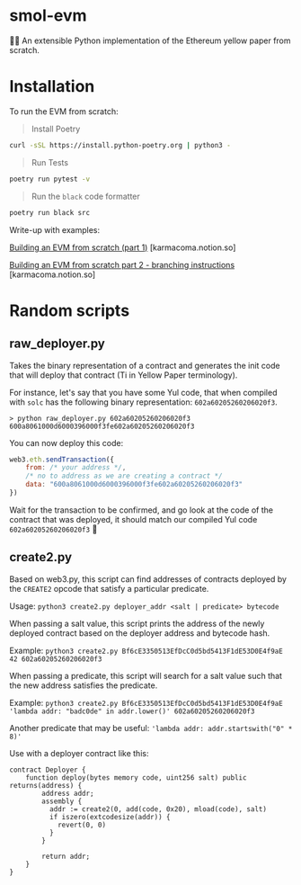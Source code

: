 # smol-evm

👨‍🔬 An extensible Python implementation of the Ethereum yellow paper from scratch.

# Installation

To run the EVM from scratch:

> Install Poetry

```bash
curl -sSL https://install.python-poetry.org | python3 -
```

> Run Tests

```bash
poetry run pytest -v
```

> Run the `black` code formatter

```bash
poetry run black src
```

Write-up with examples:

[Building an EVM from scratch (part 1)](https://karmacoma.notion.site/Building-an-EVM-from-scratch-part-1-c28ebb4200c94f6fb75948a5feffc686) [karmacoma.notion.so]


[Building an EVM from scratch part 2 - branching instructions](https://karmacoma.notion.site/Building-an-EVM-from-scratch-part-2-branching-instructions-d864da164256426a9a1a0f7cc475c840) [karmacoma.notion.so]


# Random scripts

## raw_deployer.py

Takes the binary representation of a contract and generates the init code that will deploy that contract (Ti in Yellow Paper terminology).

For instance, let's say that you have some Yul code, that when compiled with `solc` has the following binary representation: `602a60205260206020f3`.

```
> python raw_deployer.py 602a60205260206020f3
600a8061000d6000396000f3fe602a60205260206020f3
```

You can now deploy this code:

```javascript
web3.eth.sendTransaction({
    from: /* your address */,
    /* no to address as we are creating a contract */
    data: "600a8061000d6000396000f3fe602a60205260206020f3"
})
```

Wait for the transaction to be confirmed, and go look at the code of the contract that was deployed, it should match our compiled Yul code `602a60205260206020f3` 🙌


## create2.py
Based on web3.py, this script can find addresses of contracts deployed by the `CREATE2` opcode that satisfy a particular predicate.

Usage: `python3 create2.py deployer_addr <salt | predicate> bytecode`

When passing a salt value, this script prints the address of the newly deployed contract based on the deployer address and bytecode hash.

Example: `python3 create2.py Bf6cE3350513EfDcC0d5bd5413F1dE53D0E4f9aE 42 602a60205260206020f3`

When passing a predicate, this script will search for a salt value such that the new address satisfies the predicate.

Example: `python3 create2.py Bf6cE3350513EfDcC0d5bd5413F1dE53D0E4f9aE 'lambda addr: "badc0de" in addr.lower()' 602a60205260206020f3`

Another predicate that may be useful: `'lambda addr: addr.startswith("0" * 8)'`

Use with a deployer contract like this:

```solidity
contract Deployer {
    function deploy(bytes memory code, uint256 salt) public returns(address) {
        address addr;
        assembly {
          addr := create2(0, add(code, 0x20), mload(code), salt)
          if iszero(extcodesize(addr)) {
            revert(0, 0)
          }
        }

        return addr;
    }
}
```
